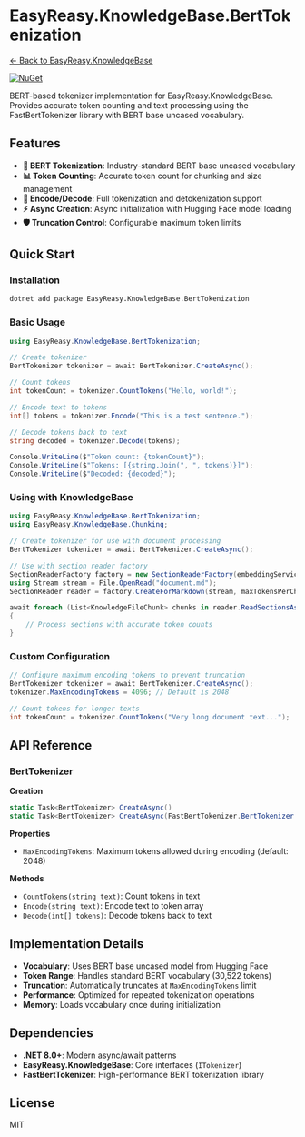 # EasyReasy.KnowledgeBase.BertTokenization

[← Back to EasyReasy.KnowledgeBase](../README.md)

[![NuGet](https://img.shields.io/badge/nuget-EasyReasy.KnowledgeBase.BertTokenization-blue.svg)](https://www.nuget.org/packages/EasyReasy.KnowledgeBase.BertTokenization)

BERT-based tokenizer implementation for EasyReasy.KnowledgeBase. Provides accurate token counting and text processing using the FastBertTokenizer library with BERT base uncased vocabulary.

## Features

- **🤖 BERT Tokenization**: Industry-standard BERT base uncased vocabulary
- **📊 Token Counting**: Accurate token count for chunking and size management
- **🔄 Encode/Decode**: Full tokenization and detokenization support
- **⚡ Async Creation**: Async initialization with Hugging Face model loading
- **🛡️ Truncation Control**: Configurable maximum token limits

## Quick Start

### Installation

```bash
dotnet add package EasyReasy.KnowledgeBase.BertTokenization
```

### Basic Usage

```csharp
using EasyReasy.KnowledgeBase.BertTokenization;

// Create tokenizer
BertTokenizer tokenizer = await BertTokenizer.CreateAsync();

// Count tokens
int tokenCount = tokenizer.CountTokens("Hello, world!");

// Encode text to tokens
int[] tokens = tokenizer.Encode("This is a test sentence.");

// Decode tokens back to text
string decoded = tokenizer.Decode(tokens);

Console.WriteLine($"Token count: {tokenCount}");
Console.WriteLine($"Tokens: [{string.Join(", ", tokens)}]");
Console.WriteLine($"Decoded: {decoded}");
```

### Using with KnowledgeBase

```csharp
using EasyReasy.KnowledgeBase.BertTokenization;
using EasyReasy.KnowledgeBase.Chunking;

// Create tokenizer for use with document processing
BertTokenizer tokenizer = await BertTokenizer.CreateAsync();

// Use with section reader factory
SectionReaderFactory factory = new SectionReaderFactory(embeddingService, tokenizer);
using Stream stream = File.OpenRead("document.md");
SectionReader reader = factory.CreateForMarkdown(stream, maxTokensPerChunk: 100, maxTokensPerSection: 1000);

await foreach (List<KnowledgeFileChunk> chunks in reader.ReadSectionsAsync())
{
    // Process sections with accurate token counts
}
```

### Custom Configuration

```csharp
// Configure maximum encoding tokens to prevent truncation
BertTokenizer tokenizer = await BertTokenizer.CreateAsync();
tokenizer.MaxEncodingTokens = 4096; // Default is 2048

// Count tokens for longer texts
int tokenCount = tokenizer.CountTokens("Very long document text...");
```

## API Reference

### BertTokenizer

**Creation**
```csharp
static Task<BertTokenizer> CreateAsync()
static Task<BertTokenizer> CreateAsync(FastBertTokenizer.BertTokenizer tokenizer)
```

**Properties**
- `MaxEncodingTokens`: Maximum tokens allowed during encoding (default: 2048)

**Methods**
- `CountTokens(string text)`: Count tokens in text
- `Encode(string text)`: Encode text to token array
- `Decode(int[] tokens)`: Decode tokens back to text

## Implementation Details

- **Vocabulary**: Uses BERT base uncased model from Hugging Face
- **Token Range**: Handles standard BERT vocabulary (30,522 tokens)
- **Truncation**: Automatically truncates at `MaxEncodingTokens` limit
- **Performance**: Optimized for repeated tokenization operations
- **Memory**: Loads vocabulary once during initialization

## Dependencies

- **.NET 8.0+**: Modern async/await patterns
- **EasyReasy.KnowledgeBase**: Core interfaces (`ITokenizer`)
- **FastBertTokenizer**: High-performance BERT tokenization library

## License

MIT